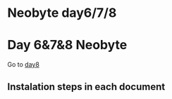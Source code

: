 # Neobyte day6/7/8

# Day 6&7&8 Neobyte

Go to [day8](https://github.com/incolorate/Internship-Neobyte/tree/Day8)

## Instalation steps in each document

